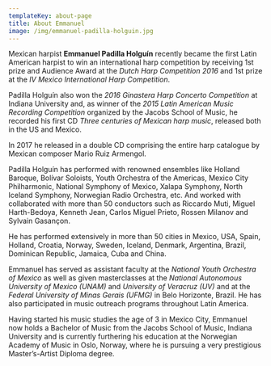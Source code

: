 ```yaml
---
templateKey: about-page
title: About Emmanuel
image: /img/emmanuel-padilla-holguin.jpg
---
```

Mexican harpist **Emmanuel Padilla Holguín** recently became the first Latin American harpist to win an international harp competition by receiving 1st prize and Audience Award at the _Dutch Harp Competition 2016_ and 1st prize at the _IV Mexico International Harp Competition_.

 

Padilla Holguín also won the _2016 Ginastera Harp Concerto Competition_ at Indiana University and, as winner of the _2015 Latin American Music Recording Competition_ organized by the Jacobs School of Music, he recorded his first CD _Three centuries of Mexican harp music_, released both in the US and Mexico.



In 2017 he released in a double CD comprising the entire harp catalogue by Mexican composer Mario Ruiz Armengol.



Padilla Holguín has performed with renowned ensembles like Holland Baroque, Bolívar Soloists, Youth Orchestra of the Americas, Mexico City Philharmonic, National Symphony of Mexico, Xalapa Symphony, North Iceland Symphony, Norwegian Radio Orchestra, etc. And worked with collaborated with more than 50 conductors such as Riccardo Muti, Miguel Harth-Bedoya, Kenneth Jean, Carlos Miguel Prieto, Rossen Milanov and Sylvain Gasançon.



He has performed extensively in more than 50 cities in Mexico, USA, Spain, Holland, Croatia, Norway, Sweden, Iceland, Denmark, Argentina, Brazil, Dominican Republic, Jamaica, Cuba and China.



Emmanuel has served as assistant faculty at the _National Youth Orchestra of Mexico_ as well as given masterclasses at the _National Autonomous University of Mexico (UNAM)_ and _University of Veracruz (UV)_ and at the _Federal University of Minas Gerais (UFMG)_ in Belo Horizonte, Brazil. He has also participated in music outreach programs throughout Latin America.



Having started his music studies the age of 3 in Mexico City, Emmanuel now holds a Bachelor of Music from the Jacobs School of Music, Indiana University and is currently furthering his education at the Norwegian Academy of Music in Oslo, Norway, where he is pursuing a very prestigious Master’s-Artist Diploma degree.
